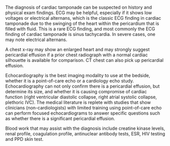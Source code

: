 The diagnosis of cardiac tamponade can be suspected on history and physical exam findings. ECG may be helpful, especially if it shows low voltages or electrical alternans, which is the classic ECG finding in cardiac tamponade due to the swinging of the heart within the pericardium that is filled with fluid. This is a rare ECG finding, and most commonly the ECG finding of cardiac tamponade is sinus tachycardia. In severe cases, one may note electrical alternans.

A chest x-ray may show an enlarged heart and may strongly suggest pericardial effusion if a prior chest radiograph with a normal cardiac silhouette is available for comparison. CT chest can also pick up pericardial effusion.

Echocardiography is the best imaging modality to use at the bedside, whether it is a point-of-care echo or a cardiology echo study. Echocardiography can not only confirm there is a pericardial effusion, but determine its size, and whether it is causing compromise of cardiac function (right ventricular diastolic collapse, right atrial systolic collapse, plethoric IVC). The medical literature is replete with studies that show clinicians (non-cardiologists) with limited training using point-of-care echo can perform focused echocardiograms to answer specific questions such as whether there is a significant pericardial effusion.

Blood work that may assist with the diagnosis include creatine kinase levels, renal profile, coagulation profile, antinuclear antibody tests, ESR, HIV testing and PPD skin test.